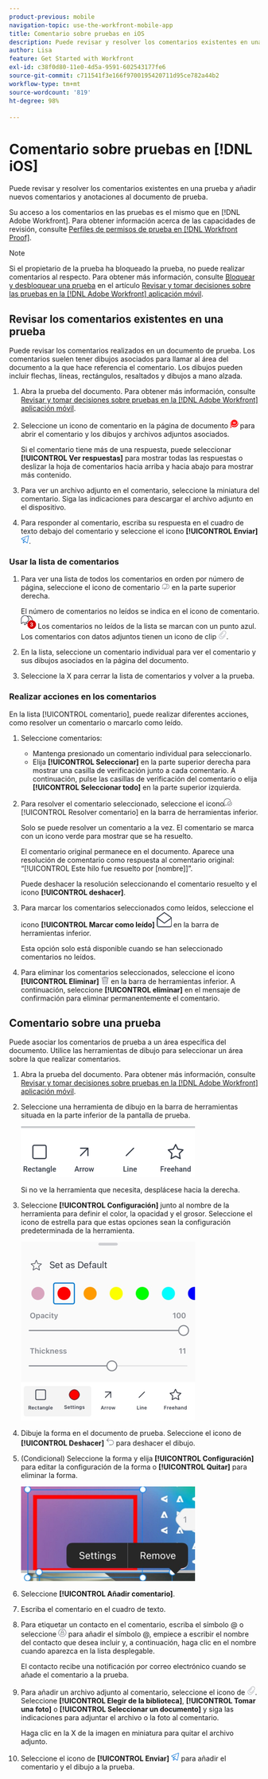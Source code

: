 ```yaml
---
product-previous: mobile
navigation-topic: use-the-workfront-mobile-app
title: Comentario sobre pruebas en iOS
description: Puede revisar y resolver los comentarios existentes en una prueba y añadir nuevos comentarios y anotaciones al documento de prueba.
author: Lisa
feature: Get Started with Workfront
exl-id: c38f0d80-11e0-4d5a-9591-602543177fe6
source-git-commit: c711541f3e166f9700195420711d95ce782a44b2
workflow-type: tm+mt
source-wordcount: '819'
ht-degree: 98%

---
```


# Comentario sobre pruebas en [!DNL iOS]

Puede revisar y resolver los comentarios existentes en una prueba y añadir nuevos comentarios y anotaciones al documento de prueba.

Su acceso a los comentarios en las pruebas es el mismo que en [!DNL Adobe Workfront]. Para obtener información acerca de las capacidades de revisión, consulte [Perfiles de permisos de prueba en [!DNL Workfront Proof]](../../../workfront-proof/wp-acct-admin/account-settings/proof-perm-profiles-in-wp.md).

>[!NOTE]
>
>Si el propietario de la prueba ha bloqueado la prueba, no puede realizar comentarios al respecto. Para obtener más información, consulte [Bloquear y desbloquear una prueba](../../../workfront-basics/mobile-apps/using-the-workfront-mobile-app/work-with-proofs-in-mobile-app.md#lock) en el artículo [Revisar y tomar decisiones sobre las pruebas en la [!DNL Adobe Workfront] aplicación móvil](../../../workfront-basics/mobile-apps/using-the-workfront-mobile-app/work-with-proofs-in-mobile-app.md).

## Revisar los comentarios existentes en una prueba

Puede revisar los comentarios realizados en un documento de prueba. Los comentarios suelen tener dibujos asociados para llamar al área del documento a la que hace referencia el comentario. Los dibujos pueden incluir flechas, líneas, rectángulos, resaltados y dibujos a mano alzada.

1. Abra la prueba del documento. Para obtener más información, consulte [Revisar y tomar decisiones sobre pruebas en la  [!DNL Adobe Workfront] aplicación móvil](../../../workfront-basics/mobile-apps/using-the-workfront-mobile-app/work-with-proofs-in-mobile-app.md).
1. Seleccione un icono de comentario en la página de documento ![Icono de comentario en el documento](assets/mobile-comment-icon-on-proofdoc-30x34.png) para abrir el comentario y los dibujos y archivos adjuntos asociados.

   Si el comentario tiene más de una respuesta, puede seleccionar **[!UICONTROL Ver respuestas]** para mostrar todas las respuestas o deslizar la hoja de comentarios hacia arriba y hacia abajo para mostrar más contenido.

1. Para ver un archivo adjunto en el comentario, seleccione la miniatura del comentario. Siga las indicaciones para descargar el archivo adjunto en el dispositivo.
1. Para responder al comentario, escriba su respuesta en el cuadro de texto debajo del comentario y seleccione el icono **[!UICONTROL Enviar]** ![Enviar icono](assets/mobile-send-icon-25x26.png).

### Usar la lista de comentarios

1. Para ver una lista de todos los comentarios en orden por número de página, seleccione el icono de comentario ![Icono de comentario](assets/mobile-comment-icon-30x25.png) en la parte superior derecha.

   El número de comentarios no leídos se indica en el icono de comentario. ![Número de comentarios no leídos](assets/mobile-unread-comments-icon-30x27.png) Los comentarios no leídos de la lista se marcan con un punto azul. Los comentarios con datos adjuntos tienen un icono de clip ![[!UICONTROL Archivo adjunto]](assets/mobile-paper-clip-icon.png).

1. En la lista, seleccione un comentario individual para ver el comentario y sus dibujos asociados en la página del documento.
1. Seleccione la X para cerrar la lista de comentarios y volver a la prueba.

### Realizar acciones en los comentarios

En la lista [!UICONTROL comentario], puede realizar diferentes acciones, como resolver un comentario o marcarlo como leído.

1. Seleccione comentarios:

   * Mantenga presionado un comentario individual para seleccionarlo.
   * Elija **[!UICONTROL Seleccionar]** en la parte superior derecha para mostrar una casilla de verificación junto a cada comentario. A continuación, pulse las casillas de verificación del comentario o elija **[!UICONTROL Seleccionar todo]** en la parte superior izquierda.

1. Para resolver el comentario seleccionado, seleccione el icono![&#128279;](assets/mobile-resolvecomment-icon-30x30.png) [!UICONTROL Resolver comentario] en la barra de herramientas inferior.

   Solo se puede resolver un comentario a la vez. El comentario se marca con un icono verde para mostrar que se ha resuelto.

   El comentario original permanece en el documento. Aparece una resolución de comentario como respuesta al comentario original: “[!UICONTROL Este hilo fue resuelto por [nombre]]”.

   Puede deshacer la resolución seleccionando el comentario resuelto y el icono **[!UICONTROL deshacer]**.

1. Para marcar los comentarios seleccionados como leídos, seleccione el icono **[!UICONTROL Marcar como leído]** ![Marcar como leído](assets/mobile-markread-icon-30x31.png) en la barra de herramientas inferior.

   Esta opción solo está disponible cuando se han seleccionado comentarios no leídos.

1. Para eliminar los comentarios seleccionados, seleccione el icono **[!UICONTROL Eliminar]** ![Eliminar icono](assets/delete-30x28.png) en la barra de herramientas inferior. A continuación, seleccione **[!UICONTROL eliminar]** en el mensaje de confirmación para eliminar permanentemente el comentario.

## Comentario sobre una prueba

Puede asociar los comentarios de prueba a un área específica del documento. Utilice las herramientas de dibujo para seleccionar un área sobre la que realizar comentarios.

1. Abra la prueba del documento. Para obtener más información, consulte [Revisar y tomar decisiones sobre pruebas en la [!DNL Adobe Workfront] aplicación móvil](../../../workfront-basics/mobile-apps/using-the-workfront-mobile-app/work-with-proofs-in-mobile-app.md).
1. Seleccione una herramienta de dibujo en la barra de herramientas situada en la parte inferior de la pantalla de prueba.

   ![Barra de herramientas de comentarios de prueba](assets/android-proof-comment-toolbar-350x102.png)

   Si no ve la herramienta que necesita, desplácese hacia la derecha.

1. Seleccione **[!UICONTROL Configuración]** junto al nombre de la herramienta para definir el color, la opacidad y el grosor. Seleccione el icono de estrella para que estas opciones sean la configuración predeterminada de la herramienta.

   ![Configuración de la herramienta de dibujo](assets/ios-drawingtoolsettings-350x359.png)

1. Dibuje la forma en el documento de prueba. Seleccione el icono de **[!UICONTROL Deshacer]** ![Deshacer](assets/android-undo-icon-30x31.png) para deshacer el dibujo.
1. (Condicional) Seleccione la forma y elija **[!UICONTROL Configuración]** para editar la configuración de la forma o **[!UICONTROL Quitar]** para eliminar la forma.

   ![Menú de dibujo](assets/ios-drawing-settingsremove-350x190.png)

1. Seleccione **[!UICONTROL Añadir comentario]**.
1. Escriba el comentario en el cuadro de texto.
1. Para etiquetar un contacto en el comentario, escriba el símbolo @ o seleccione ![[!UICONTROL Etiquetar contacto]](assets/mobile-tag-user-icon.png) para añadir el símbolo @, empiece a escribir el nombre del contacto que desea incluir y, a continuación, haga clic en el nombre cuando aparezca en la lista desplegable.

   El contacto recibe una notificación por correo electrónico cuando se añade el comentario a la prueba.

1. Para añadir un archivo adjunto al comentario, seleccione el icono de ![[!UICONTROL Archivo adjunto]](assets/mobile-paper-clip-icon.png). Seleccione **[!UICONTROL Elegir de la biblioteca]**, **[!UICONTROL Tomar una foto]** o **[!UICONTROL Seleccionar un documento]** y siga las indicaciones para adjuntar el archivo o la foto al comentario.

   Haga clic en la X de la imagen en miniatura para quitar el archivo adjunto.

1. Seleccione el icono de **[!UICONTROL Enviar]** ![icono de Enviar](assets/mobile-send-icon-25x26.png) para añadir el comentario y el dibujo a la prueba.
